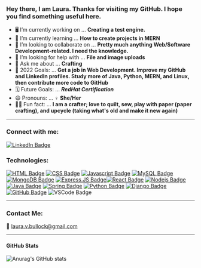 ### Hey there, I am Laura.  Thanks for visiting my GitHub.  I hope you find something useful here.

- 🖥️ I’m currently working on ... **Creating a test engine.**
- 📖 I’m currently learning ...  **How to create projects in MERN**
- 🤝 I’m looking to collaborate on ... **Pretty much anything Web/Software Development-related.  I need the knowledge.**
- 🥺 I’m looking for help with ... **File and image uploads**
- 💬 Ask me about ... **Crafting**
- 📅 2022 Goals: ... **Get a job in Web Development. Improve my GitHub and LinkedIn profiles.  Study more of Java, Python, MERN, and Linux, then contribute more code to GitHub**
- 🗓️ Future Goals: ... ***RedHat Certification***
- 😄 Pronouns: ... ♀️ **She/Her**
- 🤹‍♀️ Fun fact: ... **I am a crafter; love to quilt, sew, play with paper (paper crafting), and upcycle (taking what's old and make it new again)**

-----
### Connect with me:

[![LinkedIn Badge](https://img.shields.io/badge/-Laura_Bullock-0e76a8?style=flat&labelColor=0e76a8&logo=linkedin&logoColor=white)](https://www.linkedin.com/in/laura-v-bullock/) 

### Technologies: 

[![HTML Badge](https://img.shields.io/badge/-HTML5-E34F26?style=for-the-badge&labelColor=black&logo=html5&logoColor=E34F26)](#) [![CSS Badge](https://img.shields.io/badge/-CSS3-1572B6?style=for-the-badge&labelColor=black&logo=CSS3&logoColor=1572B6)](#) [![Javascript Badge](https://img.shields.io/badge/-Javascript-F0DB4F?style=for-the-badge&labelColor=black&logo=javascript&logoColor=F0DB4F)](#) [![MySQL Badge](https://img.shields.io/badge/-MySQL-00000F?style=for-the-badge&labelColor=black&logo=mysql&logoColor=white)](#) [![MongoDB Badge](https://img.shields.io/badge/-MongoDB-4EA94B?style=for-the-badge&labelColor=black&logo=mongodb&logoColor=4EA94B)](#) [![Express.JS Badge](https://img.shields.io/badge/-Express.js-404D59?style=for-the-badge&labelColor=black&logo=express&logoColor=Express.js-404D59)](#)[![React Badge](https://img.shields.io/badge/-React-61DBFB?style=for-the-badge&labelColor=black&logo=react&logoColor=61DBFB)](#) [![Nodejs Badge](https://img.shields.io/badge/-Nodejs-3C873A?style=for-the-badge&labelColor=black&logo=node.js&logoColor=3C873A)](#) [![Java Badge](https://img.shields.io/badge/-Java-ED8B00?style=for-the-badge&labelColor=black&logo=java&logoColor=white)](#) [![Spring Badge](https://img.shields.io/badge/-Spring-6DB33F?style=for-the-badge&labelColor=black&logo=spring&logoColor=Spring-6DB33F)](#) [![Python Badge](https://img.shields.io/badge/-Python-14354C?style=for-the-badge&labelColor=black&logo=python&logoColor=Python-14354C)](#) [![Django Badge](https://img.shields.io/badge/-Django-092E20?style=for-the-badge&labelColor=black&logo=django&logoColor=Django-092E20)](#) [![GitHub Badge](https://img.shields.io/badge/-GitHub-100000?style=for-the-badge&labelColor=black&logo=github&logoColor=white)](#) ![VSCode Badge](https://img.shields.io/badge/-Visual_Studio_Code-0078D4?style=for-the-badge&labelColor=black&logo=visual%20studio%20code&logoColor=0078D4)

-----

### Contact Me:
📧 laura.v.bullock@gmail.com

-----
<!-- ### Crafting Goodness:
<img align="left" alt="Crafting Icon" width="50px" style="display:inline-block" src="https://p.kindpng.com/picc/s/773-7732632_crafting-icon-handmade-icon-vector-png-transparent-png.png" /><br />

[<img align="left" alt="Railroad Tote Bag" width="60px" src="./img/crafts/railroad_tote_bag.jpg" />]("./img/crafts/railroad_tote_bag.jpg")<br /><br /><br /><br /><br />

----- -->

#### GitHub Stats

![Anurag's GitHub stats](https://github-readme-stats.vercel.app/api?username=LVBullock-FSdev&show_icons=true&theme=synthwave)

<!--#### Profile Visits 

![visitors](https://visitor-badge.glitch.me/badge?page_id=page.id=${laura_v._bullock}.${lvbullock-fsdev}&left_color=purple&right_color=green)-->


